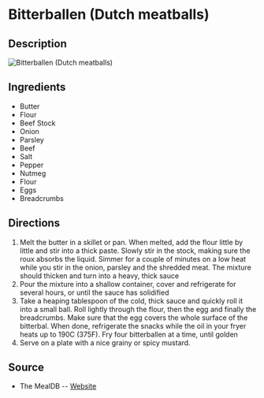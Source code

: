 # Bitterballen (Dutch meatballs)

## Description
![Bitterballen (Dutch meatballs)](https://www.themealdb.com/images/media/meals/lhqev81565090111.jpg "Bitterballen (Dutch meatballs)")

## Ingredients
- Butter
- Flour
- Beef Stock
- Onion
- Parsley
- Beef
- Salt
- Pepper
- Nutmeg
- Flour
- Eggs
- Breadcrumbs

## Directions
1. Melt the butter in a skillet or pan. When melted, add the flour little by little and stir into a thick paste. Slowly stir in the stock, making sure the roux absorbs the liquid. Simmer for a couple of minutes on a low heat while you stir in the onion, parsley and the shredded meat. The mixture should thicken and turn into a heavy, thick sauce
2. Pour the mixture into a shallow container, cover and refrigerate for several hours, or until the sauce has solidified
3. Take a heaping tablespoon of the cold, thick sauce and quickly roll it into a small ball. Roll lightly through the flour, then the egg and finally the breadcrumbs. Make sure that the egg covers the whole surface of the bitterbal. When done, refrigerate the snacks while the oil in your fryer heats up to 190C (375F). Fry four bitterballen at a time, until golden
4. Serve on a plate with a nice grainy or spicy mustard. 

## Source

- The MealDB -- [Website](https://themealdb.com/)
